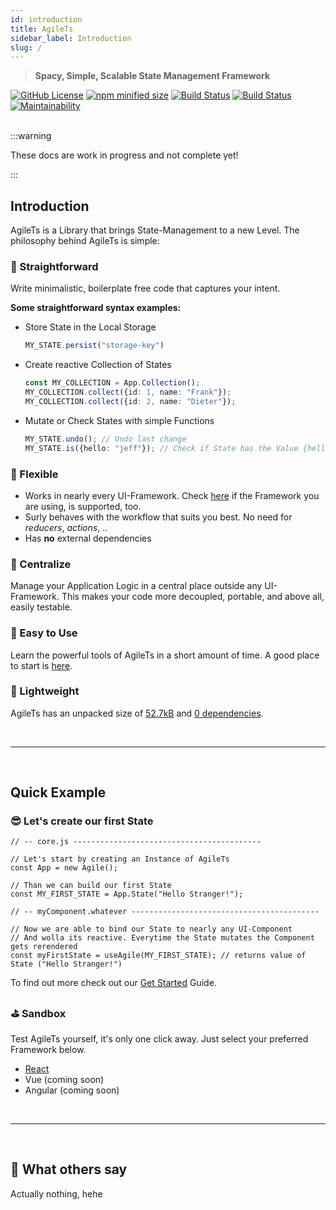 ```yaml
---
id: introduction
title: AgileTs
sidebar_label: Introduction
slug: /
---
```


> **Spacy, Simple, Scalable State Management Framework**

<a href="https://github.com/agile-ts/agile">
  <img src="https://img.shields.io/github/license/agile-ts/agile.svg" alt="GitHub License"/></a>
<a href="https://npm.im/@agile-ts/core">
  <img src="https://img.shields.io/bundlephobia/min/@agile-ts/core.svg" alt="npm minified size"/></a>
<a href="https://github.com/agile-ts/agile/actions?query=workflow%3ARelease">
   <img src="https://github.com/agile-ts/agile/workflows/Release/badge.svg?style=flat-square" alt="Build Status"/></a>
<a href="https://github.com/agile-ts/agile/actions?query=workflow%3A%22Test+All+Packages%22">
   <img src="https://github.com/agile-ts/agile/workflows/Test%20All%20Packages/badge.svg" alt="Build Status"/></a>
<a href="https://codeclimate.com/github/agile-ts/agile/coverage">
   <img src="https://codeclimate.com/github/agile-ts/agile/badges/gpa.svg" alt="Maintainability"/></a>

<br />
<br />

:::warning

These docs are work in progress 
and not complete yet!

:::

## Introduction

AgileTs is a Library that brings State-Management to a new Level. 
The philosophy behind AgileTs is simple:

### 🚅 Straightforward
Write minimalistic, boilerplate free code that captures your intent.

**Some straightforward syntax examples:**
- Store State in the Local Storage
  ```ts
  MY_STATE.persist("storage-key")
  ```
- Create reactive Collection of States
  ```ts
  const MY_COLLECTION = App.Collection();
  MY_COLLECTION.collect({id: 1, name: "Frank"});
  MY_COLLECTION.collect({id: 2, name: "Dieter"});
  ```
- Mutate or Check States with simple Functions
  ```ts
  MY_STATE.undo(); // Undo last change
  MY_STATE.is({hello: "jeff"}); // Check if State has the Value {hello: "jeff"}
  ```

### 🤸‍ Flexible
- Works in nearly every UI-Framework. Check [here](https://agile-ts.org/docs/frameworks) if the Framework you are using, is supported, too.
- Surly behaves with the workflow that suits you best.
  No need for _reducers_, _actions_, ..
- Has **no** external dependencies

### 🌌 Centralize
Manage your Application Logic in a central place outside any UI-Framework.
This makes your code more decoupled, portable, and above all, easily testable.

### 🎯 Easy to Use
Learn the powerful tools of AgileTs in a short amount of time.
A good place to start is [here](./Installation.md).

### 🍃 Lightweight
AgileTs has an unpacked size of [52.7kB](https://bundlephobia.com/result?p=@agile-ts/core@0.0.6)
and [0 dependencies](https://www.npmjs.com/package/@agile-ts/core).

<br />

---

<br />


## Quick Example

### 😎 Let's create our first State

```tsx
// -- core.js ------------------------------------------

// Let's start by creating an Instance of AgileTs
const App = new Agile();

// Than we can build our first State
const MY_FIRST_STATE = App.State("Hello Stranger!");

// -- myComponent.whatever ------------------------------------------

// Now we are able to bind our State to nearly any UI-Component
// And wolla its reactive. Everytime the State mutates the Component gets rerendered
const myFirstState = useAgile(MY_FIRST_STATE); // returns value of State ("Hello Stranger!")
```
To find out more check out our [Get Started](https://agile-ts.org/docs) Guide.

### ⛳️ Sandbox
Test AgileTs yourself, it's only one click away. Just select your preferred Framework below.
- [React](https://codesandbox.io/s/agilets-first-state-f12cz)
- Vue (coming soon)
- Angular (coming soon)

<br />

---

<br />

## 💬 What others say

Actually nothing, hehe


